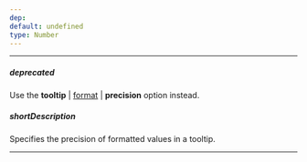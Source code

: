 ```yaml
---
dep: 
default: undefined
type: Number
---
```

---
##### deprecated
Use the **tooltip** | [format](/api-reference/20%20Data%20Visualization%20Widgets/BaseWidget/1%20Configuration/tooltip/format.md '{basewidgetpath}/Configuration/tooltip#format') | **precision** option instead.

##### shortDescription
Specifies the precision of formatted values in a tooltip.

---
